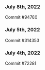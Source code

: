### July 8th, 2022

Commit #94780

### July 5th, 2022

Commit #314353


### July 4th, 2022

Commit #72281

